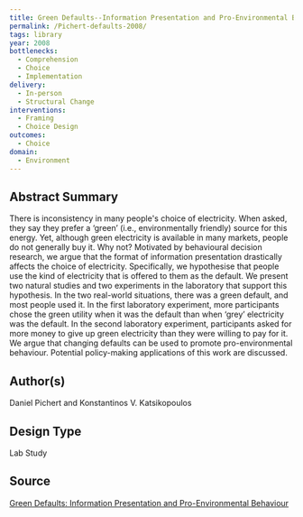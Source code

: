 ```yaml
---
title: Green Defaults--Information Presentation and Pro-Environmental Behaviour
permalink: /Pichert-defaults-2008/
tags: library 
year: 2008
bottlenecks: 
  - Comprehension 
  - Choice 
  - Implementation
delivery: 
  - In-person 
  - Structural Change
interventions: 
  - Framing 
  - Choice Design 
outcomes: 
  - Choice 
domain: 
  - Environment 
---
```

## Abstract Summary

There is inconsistency in many people's choice of electricity. When asked, they say they prefer a ‘green’ (i.e., environmentally friendly) source for this energy. Yet, although green electricity is available in many markets, people do not generally buy it. Why not? Motivated by behavioural decision research, we argue that the format of information presentation drastically affects the choice of electricity. Specifically, we hypothesise that people use the kind of electricity that is offered to them as the default. We present two natural studies and two experiments in the laboratory that support this hypothesis. In the two real-world situations, there was a green default, and most people used it. In the first laboratory experiment, more participants chose the green utility when it was the default than when ‘grey’ electricity was the default. In the second laboratory experiment, participants asked for more money to give up green electricity than they were willing to pay for it. We argue that changing defaults can be used to promote pro-environmental behaviour. Potential policy-making applications of this work are discussed. 

## Author(s)

Daniel Pichert and Konstantinos V. Katsikopoulos

## Design Type

Lab Study

## Source

<a href="https://www.researchgate.net/publication/222676531_Green_Defaults_Information_Presentation_and_Pro-environmental_Behaviour">Green Defaults: Information Presentation and Pro-Environmental Behaviour</a>
